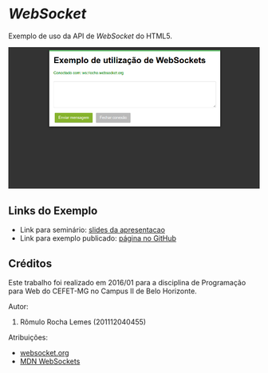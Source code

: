 # _WebSocket_

Exemplo de uso da API de _WebSocket_ do HTML5.

![](images/screenshot.png)


## Links do Exemplo

- Link para seminário: [slides da apresentacao][slides]
- Link para exemplo publicado: [página no GitHub][vivo]

## Créditos

Este trabalho foi realizado em 2016/01 para a disciplina de Programação para Web do CEFET-MG no Campus II de Belo Horizonte.

Autor:

1. Rômulo Rocha Lemes (201112040455)

Atribuições:

- [websocket.org][websocket_link]
- [MDN WebSockets][mdn_link]

[slides]: http://slides.com/romulolemes/deck/fullscreen
[vivo]: https://github.com/romulolemes/cefet-web-weblot/tree/2016/01/apis/websocket/
[websocket_link]: http://www.websocket.org/
[mdn_link]: https://developer.mozilla.org/pt-BR/docs/WebSockets
